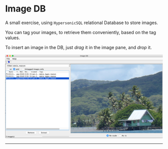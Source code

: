 # Image DB
 A small exercise, using `HypersonicSQL` relational Database to store images.

 You can tag your images, to retrieve them conveniently, based on the tag values.

 To insert an image in the DB, just _drag_ it in the image pane, and _drop_ it.

![ImageDB](./ImageDB.png)

-------------------------
